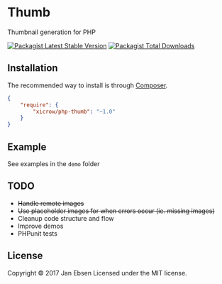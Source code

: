 # Thumb
Thumbnail generation for PHP

[![Packagist Latest Stable Version](https://poser.pugx.org/xicrow/php-thumb/v/stable)](https://packagist.org/packages/xicrow/php-thumb)
[![Packagist Total Downloads](https://poser.pugx.org/xicrow/php-thumb/downloads)](https://packagist.org/packages/xicrow/php-thumb)

## Installation
The recommended way to install is through [Composer](https://getcomposer.org/).
```JSON
{
    "require": {
        "xicrow/php-thumb": "~1.0"
    }
}
```

## Example
See examples in the `demo` folder

## TODO
- ~~Handle remote images~~
- ~~Use placeholder images for when errors occur (ie. missing images)~~
- Cleanup code structure and flow
- Improve demos
- PHPunit tests

## License
Copyright &copy; 2017 Jan Ebsen
Licensed under the MIT license.
